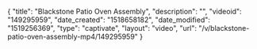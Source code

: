 {
    "title": "Blackstone Patio Oven Assembly",
    "description": "",
    "videoid": "149295959",
    "date_created": "1518658182",
    "date_modified": "1519256369",
    "type": "captivate",
    "layout": "video",
    "url": "\/v\/blackstone-patio-oven-assembly-mp4\/149295959"
}